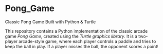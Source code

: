 # Pong_Game
Classic Pong Game Built with Python &amp; Turtle

This repository contains a Python implementation of the classic arcade game *Pong Game*, created using the *Turtle graphics library*. It is a two-player arcade-style game, where each player controls a paddle and tries to keep the ball in play. If a player misses the ball, the opponent scores a point!


